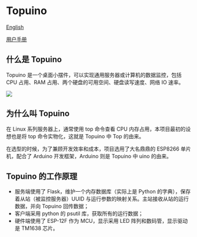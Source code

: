 # Topuino

[English](doc/README_en.md)

[用户手册](doc/user_manual.md)

## 什么是 Topuino

Topuino 是一个桌面小摆件，可以实现通用服务器或计算机的数据监控，包括 CPU 占用、RAM 占用、两个硬盘的可用空间、硬盘读写速度、网络 IO 速率。

![](https://img.vvzero.com/ih/5d606a6c-926f-4690-8924-8931ec0f5f97.jpg)

## 为什么叫 Topuino

在 Linux 系列服务器上，通常使用 top 命令查看 CPU 内存占用，本项目最初的设想也是将 top 命令实物化，这就是 Topuino 中 Top 的由来。

在选型的时候，为了兼顾开发效率和成本，项目选用了大名鼎鼎的 ESP8266 单片机，配合了 Arduino 开发框架，Arduino 则是 Topuino 中 uino 的由来。

## Topuino 的工作原理

- 服务端使用了 Flask，维护一个内存数据库（实际上是 Python 的字典），保存着从站（被监控服务器）UUID 与运行参数的映射关系。主站接收从站的运行数据，并向 Topuino 回传数据；
- 客户端采用 python 的 psutil 库，获取所有的运行数据；
- 硬件端使用了 ESP-12F 作为 MCU，显示采用 LED 阵列和数码管，显示驱动是 TM1638 芯片。
